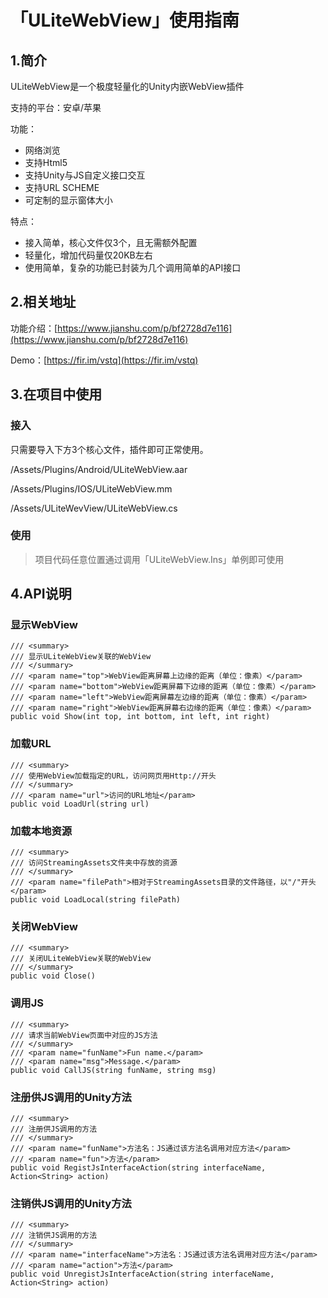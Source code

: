 # 「ULiteWebView」使用指南

## 1.简介
ULiteWebView是一个极度轻量化的Unity内嵌WebView插件

支持的平台：安卓/苹果

功能：
* 网络浏览
* 支持Html5
* 支持Unity与JS自定义接口交互
* 支持URL SCHEME
* 可定制的显示窗体大小

特点：
* 接入简单，核心文件仅3个，且无需额外配置
* 轻量化，增加代码量仅20KB左右
* 使用简单，复杂的功能已封装为几个调用简单的API接口

## 2.相关地址

功能介绍：[https://www.jianshu.com/p/bf2728d7e116](https://www.jianshu.com/p/bf2728d7e116)

Demo：[https://fir.im/vstq](https://fir.im/vstq)

## 3.在项目中使用
### 接入
只需要导入下方3个核心文件，插件即可正常使用。

/Assets/Plugins/Android/ULiteWebView.aar

/Assets/Plugins/IOS/ULiteWebView.mm

/Assets/ULiteWevView/ULiteWebView.cs

### 使用
>项目代码任意位置通过调用「ULiteWebView.Ins」单例即可使用

## 4.API说明
### 显示WebView
```
/// <summary>
/// 显示ULiteWebView关联的WebView
/// </summary>
/// <param name="top">WebView距离屏幕上边缘的距离（单位：像素）</param>
/// <param name="bottom">WebView距离屏幕下边缘的距离（单位：像素）</param>
/// <param name="left">WebView距离屏幕左边缘的距离（单位：像素）</param>
/// <param name="right">WebView距离屏幕右边缘的距离（单位：像素）</param>
public void Show(int top, int bottom, int left, int right)
```

### 加载URL
```
/// <summary>
/// 使用WebView加载指定的URL，访问网页用Http://开头
/// </summary>
/// <param name="url">访问的URL地址</param>
public void LoadUrl(string url)
```

### 加载本地资源
```
/// <summary>
/// 访问StreamingAssets文件夹中存放的资源
/// </summary>
/// <param name="filePath">相对于StreamingAssets目录的文件路径，以"/"开头</param>
public void LoadLocal(string filePath)
```

### 关闭WebView
```
/// <summary>
/// 关闭ULiteWebView关联的WebView
/// </summary>
public void Close()
```

### 调用JS
```
/// <summary>
/// 请求当前WebView页面中对应的JS方法
/// </summary>
/// <param name="funName">Fun name.</param>
/// <param name="msg">Message.</param>
public void CallJS(string funName, string msg)
```

### 注册供JS调用的Unity方法
```
/// <summary>
/// 注册供JS调用的方法
/// </summary>
/// <param name="funName">方法名：JS通过该方法名调用对应方法</param>
/// <param name="fun">方法</param>
public void RegistJsInterfaceAction(string interfaceName, Action<String> action)
```

### 注销供JS调用的Unity方法
```
/// <summary>
/// 注销供JS调用的方法
/// </summary>
/// <param name="interfaceName">方法名：JS通过该方法名调用对应方法</param>
/// <param name="action">方法</param>
public void UnregistJsInterfaceAction(string interfaceName, Action<String> action)
```
